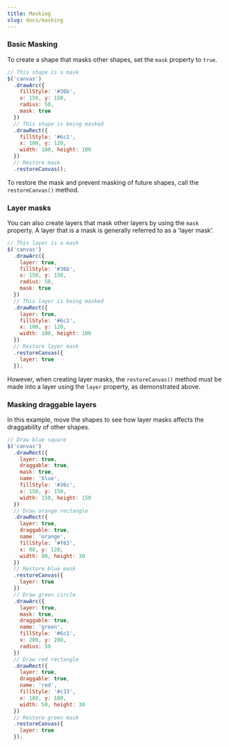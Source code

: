 ```yaml
---
title: Masking
slug: docs/masking
---
```


### Basic Masking

To create a shape that masks other shapes, set the `mask` property to `true`.

```js
// This shape is a mask
$('canvas')
  .drawArc({
    fillStyle: '#36b',
    x: 150, y: 150,
    radius: 50,
    mask: true
  })
  // This shape is being masked
  .drawRect({
    fillStyle: '#6c1',
    x: 100, y: 120,
    width: 100, height: 100
  })
  // Restore mask
  .restoreCanvas();
```

To restore the mask and prevent masking of future shapes, call the `restoreCanvas()` method.

### Layer masks

You can also create layers that mask other layers by using the `mask` property. A layer that is a mask is generally referred to as a 'layer mask'.

```js
// This layer is a mask
$('canvas')
  .drawArc({
    layer: true,
    fillStyle: '#36b',
    x: 150, y: 150,
    radius: 50,
    mask: true
  })
  // This layer is being masked
  .drawRect({
    layer: true,
    fillStyle: '#6c1',
    x: 100, y: 120,
    width: 100, height: 100
  })
  // Restore layer mask
  .restoreCanvas({
    layer: true
  });
```

However, when creating layer masks, the `restoreCanvas()` method must be made into a layer using the `layer` property, as demonstrated above.

### Masking draggable layers

In this example, move the shapes to see how layer masks affects the draggability of other shapes.

```js
// Draw blue square
$('canvas')
  .drawRect({
    layer: true,
    draggable: true,
    mask: true,
    name: 'blue',
    fillStyle: '#36c',
    x: 150, y: 150,
    width: 150, height: 150
  })
  // Draw orange rectangle
  .drawRect({
    layer: true,
    draggable: true,
    name: 'orange',
    fillStyle: '#f63',
    x: 80, y: 120,
    width: 80, height: 30
  })
  // Restore blue mask
  .restoreCanvas({
    layer: true
  })
  // Draw green circle
  .drawArc({
    layer: true,
    mask: true,
    draggable: true,
    name: 'green',
    fillStyle: '#6c1',
    x: 200, y: 200,
    radius: 50
  })
  // Draw red rectangle
  .drawRect({
    layer: true,
    draggable: true,
    name: 'red',
    fillStyle: '#c33',
    x: 180, y: 180,
    width: 50, height: 30
  })
  // Restore green mask
  .restoreCanvas({
    layer: true
  });
```
